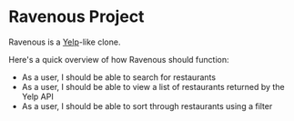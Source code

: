 # Ravenous Project

Ravenous is  a [Yelp](https://www.yelp.com/)-like clone.

Here's a quick overview of how Ravenous should function:

- As a user, I should be able to search for restaurants
- As a user, I should be able to view a list of restaurants returned by the Yelp API
- As a user, I should be able to sort through restaurants using a filter